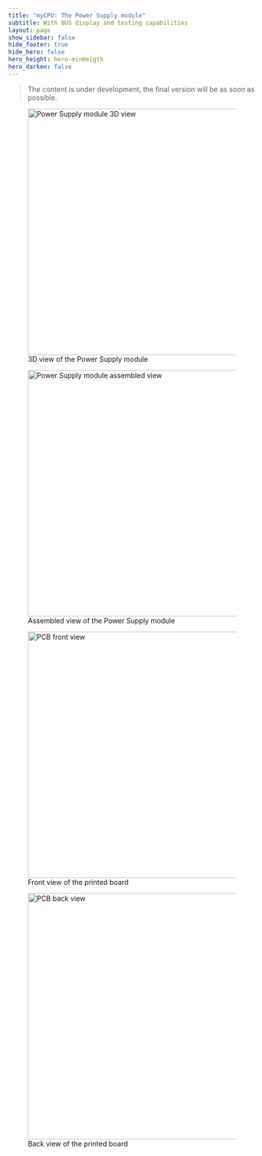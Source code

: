 ```yaml
---
title: "myCPU: The Power Supply module"
subtitle: With BUS display and testing capabilities 
layout: page
show_sidebar: false
hide_footer: true
hide_hero: false
hero_height: hero-minHeigth
hero_darken: false
---
```

> The content is under development, the final version will be as soon as possible.

<figure class="center">
    <img src="{{ site.baseurl }}/img/mycpu/modules/power/power_3d.png" alt="Power Supply module 3D view" title="3D view of the Power Supply module" width="500px">
    <figcaption>3D view of the Power Supply module</figcaption>
</figure>
<figure class="center">
    <img src="{{ site.baseurl }}/img/mycpu/modules/power/power_assembled.png" alt="Power Supply module assembled view" title="Assembled view of the Power Supply module" width="500px">
    <figcaption>Assembled view of the Power Supply module</figcaption>
</figure>
<figure class="center">
    <img src="{{ site.baseurl }}/img/mycpu/modules/power/power_clear_front.png" alt="PCB front view" title="Front view of the printed board" width="500px">
    <figcaption>Front view of the printed board</figcaption>
</figure>
<figure class="center">
    <img src="{{ site.baseurl }}/img/mycpu/modules/power/power_clear_back.png" alt="PCB back view" title="Back view of the printed board" width="500px">
    <figcaption>Back view of the printed board</figcaption>
</figure>
